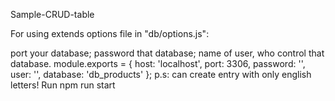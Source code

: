 Sample-CRUD-table

For using extends options file in "db/options.js":

port your database;
password that database;
name of user, who control that database.
module.exports = {
    host: 'localhost',
    port: 3306,
    password: '',
    user: '',
    database: 'db_products'
};
p.s: can create entry with only english letters!
Run
npm run start
